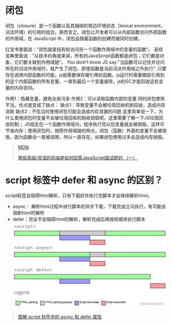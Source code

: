 # 闭包
闭包（closure）是一个函数以及其捆绑的周边环境状态（lexical environment，词法环境）的引用的组合。换而言之，闭包让开发者可以从内部函数访问外部函数的作用域。在 JavaScript 中，闭包会随着函数的创建而被同时创建。

红宝书里面说：“闭包就是指有权访问另一个函数作用域中的变量的函数“。
圣经宝典里面说：”从技术的角度来讲，所有的JavaScript函数都是闭包；它们都是对象，它们都关联到作用域链“。
You dont't know JS say:"当函数可以记住并访问所在的词法作用域时，就产生了闭包，即使函数是当前词法作用域之外执行".
只要存在调用内部函数的可能，js就需要保存被引用的函数。js运行时需要跟踪引用到的这个内部函数的所有变量，一直到最后一个变量废除，js的GC才能回收这些变量的内存空间。

作用1：隐藏变量，避免全局污染
作用2：可以读取函数内部的变量
同时闭包使用不当，优点就变成了缺点：
缺点1：导致变量不会被垃圾回收机制回收，造成内存消耗
缺点2：不恰当的使用闭包可能会造成内存泄漏的问题
这里简单说一下，为什么使用闭包时变量不会被垃圾回收机制收销毁呢，这里需要了解一下JS垃圾回收机制；
JS规定在一个函数作用域内，程序执行完以后变量就会被销毁，这样可节省内存；使用闭包时，按照作用域链的特点，闭包（函数）外面的变量不会被销毁，因为函数会一直被调用，所以一直存在，如果闭包使用过多会造成内存销毁。

> [MDN](https://developer.mozilla.org/zh-CN/docs/Web/JavaScript/Closures)

> [那些高级/资深的前端是如何回答JavaScript面试题的 （一）](https://juejin.cn/post/6971727286856843295)

# script 标签中 defer 和 async 的区别？
script标签会阻碍html解析，只有下载好并执行完脚本才会继续解析html。
- async： 解析html过程中进行脚本的异步下载，下载完成立马执行，有可能会阻断html的解析
- defer：完全不会阻碍html的解析，解析完成后再按照顺序执行脚本
![](./images/script-async-defer.awebp)

> [图解 script 标签中的 async 和 defer 属性](https://juejin.cn/post/6894629999215640583)